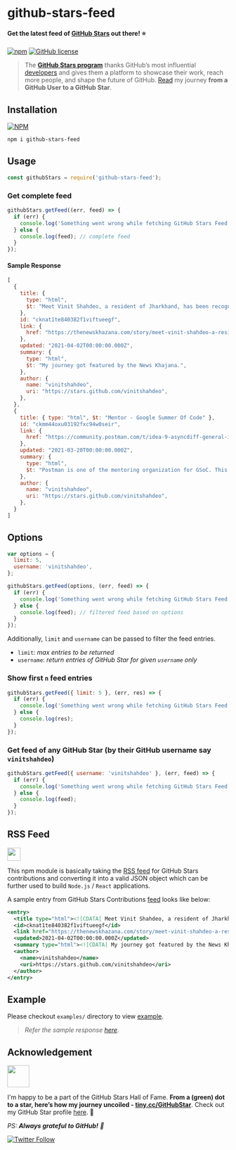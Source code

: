 # github-stars-feed

#### Get the latest feed of [GitHub Stars](https://stars.github.com/profiles/) out there! ⭐

[![npm](https://img.shields.io/npm/v/github-stars-feed?logo=npm)](https://www.npmjs.com/package/github-stars-feed) [![GitHub license](https://img.shields.io/github/license/vinitshahdeo/github-stars-feed?logo=github)](https://github.com/vinitshahdeo/github-stars-feed/blob/main/LICENSE)


> The **[GitHub Stars program](https://stars.github.com/)** thanks GitHub’s most influential [developers](https://stars.github.com/profiles/) and gives them a platform to showcase their work, reach more people, and shape the future of GitHub. [Read](https://dev.to/vinitshahdeo/milepost-from-a-github-user-to-a-github-star-2o36) my journey **from a GitHub User to a GitHub Star**.

## Installation

[![NPM](https://nodei.co/npm/github-stars-feed.png?compact=true)](https://www.npmjs.com/package/github-stars-feed)

```bash
npm i github-stars-feed
```

## Usage

```js
const githubStars = require('github-stars-feed');
```

### Get complete feed
```js
githubStars.getFeed((err, feed) => {
  if (err) {
    console.log('Something went wrong while fetching GitHub Stars Feed');
  } else {
    console.log(feed); // complete feed
  }
});
```

#### Sample Response

```js
[
  {
    title: {
      type: "html",
      $t: "Meet Vinit Shahdeo, a resident of Jharkhand, has been recognized as a GitHub Star",
    },
    id: "cknat1te840382f1viftueegf",
    link: {
      href: "https://thenewskhazana.com/story/meet-vinit-shahdeo-a-resident-of-jharkhand-has-been-recognized-as-a-github-star-22451/",
    },
    updated: "2021-04-02T00:00:00.000Z",
    summary: {
      type: "html",
      $t: "My journey got featured by the News Khajana.",
    },
    author: {
      name: "vinitshahdeo",
      uri: "https://stars.github.com/vinitshahdeo",
    },
  },
  {
    title: { type: "html", $t: "Mentor - Google Summer Of Code" },
    id: "ckmm44oxu03192fxc94w0seir",
    link: {
      href: "https://community.postman.com/t/idea-9-asyncdiff-general-information/21694",
    },
    updated: "2021-03-20T00:00:00.000Z",
    summary: {
      type: "html",
      $t: "Postman is one of the mentoring organization for GSoC. This year, Postman has AsyncAPI Initiative as part of their team.\n\nI will be mentoring an idea for AsyncAPI i.e. AsyncDiff. It's basically a library to compare two AsyncAPI documents and generate diff for the review process.",
    },
    author: {
      name: "vinitshahdeo",
      uri: "https://stars.github.com/vinitshahdeo",
    },
  }
]
```

## Options

```js
var options = {
  limit: 5,
  username: 'vinitshahdeo',
};

githubStars.getFeed(options, (err, feed) => {
  if (err) {
    console.log('Something went wrong while fetching GitHub Stars Feed');
  } else {
    console.log(feed); // filtered feed based on options
  }
});
```

Additionally, `limit` and `username` can be passed to filter the feed entries.

- `limit`: _max entries to be returned_
- `username`: _return entries of GitHub Star for given `username` only_

### Show first `n` feed entries

```js
githubStars.getFeed({ limit: 5 }, (err, res) => {
  if (err) {
    console.log('Something went wrong while fetching GitHub Stars Feed');
  } else {
    console.log(res);
  }
});
```

### Get feed of any GitHub Star (by their GitHub username say `vinitshahdeo`)

```js
githubStars.getFeed({ username: 'vinitshahdeo' }, (err, feed) => {
  if (err) {
    console.log('Something went wrong while fetching GitHub Stars Feed');
  } else {
    console.log(feed);
  }
});
```

## RSS Feed 

<a href='https://en.wikipedia.org/wiki/RSS'><img src='https://upload.wikimedia.org/wikipedia/en/thumb/4/43/Feed-icon.svg/1200px-Feed-icon.svg.png' width='30px' height='30px'></a>

This npm module is basically taking the [RSS feed](https://en.wikipedia.org/wiki/RSS) for GitHub Stars contributions and converting it into a valid JSON object which can be further used to build `Node.js` / `React` applications.

A sample entry from GitHub Stars Contributions [feed](https://github.com/vinitshahdeo/github-stars-feed/blob/main/data/feed.xml) looks like below:

```xml
<entry>
  <title type="html"><![CDATA[ Meet Vinit Shahdeo, a resident of Jharkhand, has been recognized as a GitHub Star ]]></title>
  <id>cknat1te840382f1viftueegf</id>
  <link href="https://thenewskhazana.com/story/meet-vinit-shahdeo-a-resident-of-jharkhand-has-been-recognized-as-a-github-star-22451/"/>
  <updated>2021-04-02T00:00:00.000Z</updated>
  <summary type="html"><![CDATA[ My journey got featured by the News Khajana. ]]></summary>
  <author>
    <name>vinitshahdeo</name>
    <uri>https://stars.github.com/vinitshahdeo</uri>
  </author>
</entry>
```

## Example

Please checkout `examples/` directory to view [example](./example/demo.js).

> _Refer the sample response [here](./data/sample.js)_.

## Acknowledgement

<a href='https://stars.github.com/profiles/vinitshahdeo/'>
  <img src='https://github.blog/wp-content/uploads/2020/09/github-stars-logo_Color.png' width='50px' height='50px'>
</a>

I'm happy to be a part of the GitHub Stars Hall of Fame. **From a (green) dot to a star, here’s how my journey uncoiled - [tiny.cc/GitHubStar](https://tiny.cc/GitHubStar)**. Check out my GitHub Star profile [here](https://stars.github.com/profiles/vinitshahdeo/). 🌟

*PS: **Always grateful to GitHub!** 🖤*

[![Twitter Follow](https://img.shields.io/twitter/follow/Vinit_Shahdeo?style=social)](https://twitter.com/Vinit_Shahdeo)

